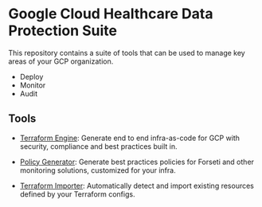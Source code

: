 # Google Cloud Healthcare Data Protection Suite

This repository contains a suite of tools that can be used to manage key areas
of your GCP organization.

- Deploy
- Monitor
- Audit

## Tools

- [Terraform Engine](./cmd/tfengine): Generate end to end infra-as-code for
    GCP with security, compliance and best practices built in.

- [Policy Generator](./cmd/policygen): Generate best practices policies for
    Forseti and other monitoring solutions, customized for your infra.

- [Terraform Importer](./cmd/tfimport): Automatically detect and import
    existing resources defined by your Terraform configs.
